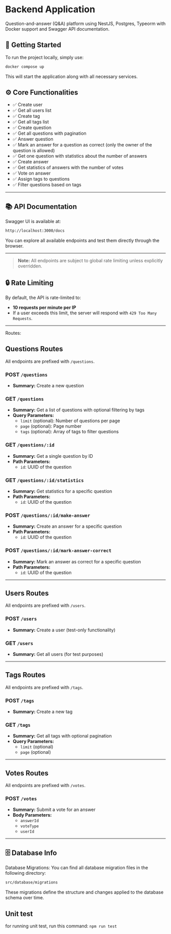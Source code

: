 # Backend Application
Question-and-answer (Q&A) platform using NestJS, Postgres, Typeorm with Docker support and Swagger API documentation.
## 🚀 Getting Started

To run the project locally, simply use:

```bash
docker compose up
```
This will start the application along with all necessary services.
## ⚙️ Core Functionalities

- ✅ Create user
- ✅ Get all users list
- ✅ Create tag
- ✅ Get all tags list
- ✅ Create question
- ✅ Get all questions with pagination
- ✅ Answer question
- ✅ Mark an answer for a question as correct (only the owner of the question is allowed)
- ✅ Get one question with statistics about the number of answers
- ✅ Create answer
- ✅ Get statistics of answers with the number of votes
- ✅ Vote on answer
- ✅ Assign tags to questions
- ✅ Filter questions based on tags

---
## 📚 API Documentation
Swagger UI is available at:

```bash
http://localhost:3000/docs
```
You can explore all available endpoints and test them directly through the browser.



---
> **Note:** All endpoints are subject to global rate limiting unless explicitly overridden.


## 🔒 Rate Limiting

By default, the API is rate-limited to:

- **10 requests per minute per IP**
- If a user exceeds this limit, the server will respond with `429 Too Many Requests`.

---

Routes:

## Questions Routes

All endpoints are prefixed with `/questions`.

### POST `/questions`
- **Summary:** Create a new question

### GET `/questions`
- **Summary:** Get a list of questions with optional filtering by tags
- **Query Parameters:**
  - `limit` (optional): Number of questions per page
  - `page` (optional): Page number
  - `tags` (optional): Array of tags to filter questions

### GET `/questions/:id`
- **Summary:** Get a single question by ID
- **Path Parameters:**
  - `id`: UUID of the question

### GET `/questions/:id/statistics`
- **Summary:** Get statistics for a specific question
- **Path Parameters:**
  - `id`: UUID of the question

### POST `/questions/:id/make-answer`
- **Summary:** Create an answer for a specific question
- **Path Parameters:**
  - `id`: UUID of the question

### POST `/questions/:id/mark-answer-correct`
- **Summary:** Mark an answer as correct for a specific question
- **Path Parameters:**
  - `id`: UUID of the question

---

## Users Routes

All endpoints are prefixed with `/users`.

### POST `/users`
- **Summary:** Create a user (test-only functionality)

### GET `/users`
- **Summary:** Get all users (for test purposes)

---

## Tags Routes

All endpoints are prefixed with `/tags`.

### POST `/tags`
- **Summary:** Create a new tag

### GET `/tags`
- **Summary:** Get all tags with optional pagination
- **Query Parameters:**
  - `limit` (optional)
  - `page` (optional)

---

## Votes Routes

All endpoints are prefixed with `/votes`.

### POST `/votes`
- **Summary:** Submit a vote for an answer
- **Body Parameters:**
  - `answerId`
  - `voteType`
  - `userId`


---
## 🗄️ Database Info

Database Migrations:
You can find all database migration files in the following directory:


```bash
src/database/migrations
```
These migrations define the structure and changes applied to the database schema over time.


## Unit test
for running unit test, run this command:
`npm run test`